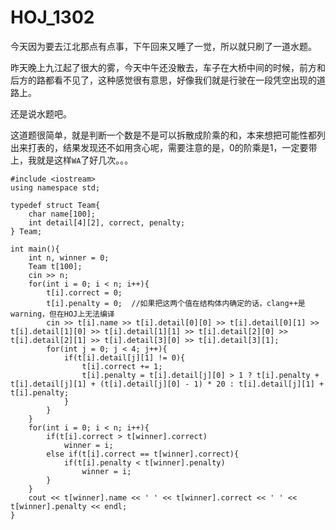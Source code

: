 # HOJ_1302  

今天因为要去江北那点有点事，下午回来又睡了一觉，所以就只刷了一道水题。  

昨天晚上九江起了很大的雾，今天中午还没散去，车子在大桥中间的时候，前方和后方的路都看不见了，这种感觉很有意思，好像我们就是行驶在一段凭空出现的道路上。  

还是说水题吧。  

这道题很简单，就是判断一个数是不是可以拆散成阶乘的和，本来想把可能性都列出来打表的，结果发现还不如用贪心呢，需要注意的是，0的阶乘是1，一定要带上，我就是这样```WA```了好几次。。。  

    #include <iostream>
    using namespace std;

    typedef struct Team{
        char name[100];
        int detail[4][2], correct, penalty;
    } Team;

    int main(){
        int n, winner = 0;
        Team t[100];
        cin >> n;
        for(int i = 0; i < n; i++){
            t[i].correct = 0;
            t[i].penalty = 0;  //如果把这两个值在结构体内确定的话，clang++是warning，但在HOJ上无法编译
            cin >> t[i].name >> t[i].detail[0][0] >> t[i].detail[0][1] >> t[i].detail[1][0] >> t[i].detail[1][1] >> t[i].detail[2][0] >> t[i].detail[2][1] >> t[i].detail[3][0] >> t[i].detail[3][1];
            for(int j = 0; j < 4; j++){
                if(t[i].detail[j][1] != 0){
                    t[i].correct += 1;
                    t[i].penalty = t[i].detail[j][0] > 1 ? t[i].penalty + t[i].detail[j][1] + (t[i].detail[j][0] - 1) * 20 : t[i].detail[j][1] + t[i].penalty;
                }
            }
        }
        for(int i = 0; i < n; i++){
            if(t[i].correct > t[winner].correct)
                winner = i;
            else if(t[i].correct == t[winner].correct){
                if(t[i].penalty < t[winner].penalty)
                    winner = i;
            }
        }
        cout << t[winner].name << ' ' << t[winner].correct << ' ' << t[winner].penalty << endl;
    }
